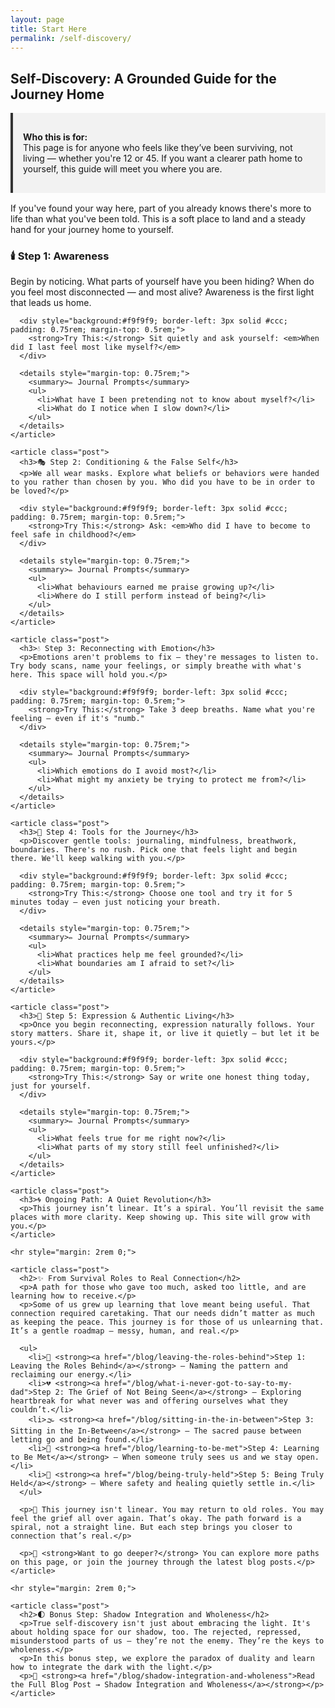```yaml
---
layout: page
title: Start Here
permalink: /self-discovery/
---
```


<main>
  <section class="blog-intro">
    <h1>Self-Discovery: A Grounded Guide for the Journey Home</h1>
    <div style="background: #f2f2f2; padding: 1rem; border-left: 4px solid #333; margin-bottom: 1rem;">
      <p><strong>Who this is for:</strong><br>
      This page is for anyone who feels like they’ve been surviving, not living — whether you're 12 or 45.  
      If you want a clearer path home to yourself, this guide will meet you where you are.</p>
    </div>
    <p>If you've found your way here, part of you already knows there's more to life than what you've been told. This is a soft place to land and a steady hand for your journey home to yourself.</p>
  </section>

  <section class="blog-list">
    <article class="post">
      <h3>🕯️ Step 1: Awareness</h3>
      <p>Begin by noticing. What parts of yourself have you been hiding? When do you feel most disconnected — and most alive? Awareness is the first light that leads us home.</p>

      <div style="background:#f9f9f9; border-left: 3px solid #ccc; padding: 0.75rem; margin-top: 0.5rem;">
        <strong>Try This:</strong> Sit quietly and ask yourself: <em>When did I last feel most like myself?</em>
      </div>

      <details style="margin-top: 0.75rem;">
        <summary>✏️ Journal Prompts</summary>
        <ul>
          <li>What have I been pretending not to know about myself?</li>
          <li>What do I notice when I slow down?</li>
        </ul>
      </details>
    </article>

    <article class="post">
      <h3>🎭 Step 2: Conditioning & the False Self</h3>
      <p>We all wear masks. Explore what beliefs or behaviors were handed to you rather than chosen by you. Who did you have to be in order to be loved?</p>

      <div style="background:#f9f9f9; border-left: 3px solid #ccc; padding: 0.75rem; margin-top: 0.5rem;">
        <strong>Try This:</strong> Ask: <em>Who did I have to become to feel safe in childhood?</em>
      </div>

      <details style="margin-top: 0.75rem;">
        <summary>✏️ Journal Prompts</summary>
        <ul>
          <li>What behaviours earned me praise growing up?</li>
          <li>Where do I still perform instead of being?</li>
        </ul>
      </details>
    </article>

    <article class="post">
      <h3>💧 Step 3: Reconnecting with Emotion</h3>
      <p>Emotions aren't problems to fix — they're messages to listen to. Try body scans, name your feelings, or simply breathe with what's here. This space will hold you.</p>

      <div style="background:#f9f9f9; border-left: 3px solid #ccc; padding: 0.75rem; margin-top: 0.5rem;">
        <strong>Try This:</strong> Take 3 deep breaths. Name what you're feeling — even if it's "numb."
      </div>

      <details style="margin-top: 0.75rem;">
        <summary>✏️ Journal Prompts</summary>
        <ul>
          <li>Which emotions do I avoid most?</li>
          <li>What might my anxiety be trying to protect me from?</li>
        </ul>
      </details>
    </article>

    <article class="post">
      <h3>🧰 Step 4: Tools for the Journey</h3>
      <p>Discover gentle tools: journaling, mindfulness, breathwork, boundaries. There's no rush. Pick one that feels light and begin there. We'll keep walking with you.</p>

      <div style="background:#f9f9f9; border-left: 3px solid #ccc; padding: 0.75rem; margin-top: 0.5rem;">
        <strong>Try This:</strong> Choose one tool and try it for 5 minutes today — even just noticing your breath.
      </div>

      <details style="margin-top: 0.75rem;">
        <summary>✏️ Journal Prompts</summary>
        <ul>
          <li>What practices help me feel grounded?</li>
          <li>What boundaries am I afraid to set?</li>
        </ul>
      </details>
    </article>

    <article class="post">
      <h3>🎤 Step 5: Expression & Authentic Living</h3>
      <p>Once you begin reconnecting, expression naturally follows. Your story matters. Share it, shape it, or live it quietly — but let it be yours.</p>

      <div style="background:#f9f9f9; border-left: 3px solid #ccc; padding: 0.75rem; margin-top: 0.5rem;">
        <strong>Try This:</strong> Say or write one honest thing today, just for yourself.
      </div>

      <details style="margin-top: 0.75rem;">
        <summary>✏️ Journal Prompts</summary>
        <ul>
          <li>What feels true for me right now?</li>
          <li>What parts of my story still feel unfinished?</li>
        </ul>
      </details>
    </article>

    <article class="post">
      <h3>🌀 Ongoing Path: A Quiet Revolution</h3>
      <p>This journey isn’t linear. It’s a spiral. You’ll revisit the same places with more clarity. Keep showing up. This site will grow with you.</p>
    </article>

    <hr style="margin: 2rem 0;">

    <article class="post">
      <h2>✨ From Survival Roles to Real Connection</h2>
      <p>A path for those who gave too much, asked too little, and are learning how to receive.</p>
      <p>Some of us grew up learning that love meant being useful. That connection required caretaking. That our needs didn’t matter as much as keeping the peace. This journey is for those of us unlearning that. It’s a gentle roadmap — messy, human, and real.</p>

      <ul>
        <li>🛑 <strong><a href="/blog/leaving-the-roles-behind">Step 1: Leaving the Roles Behind</a></strong> — Naming the pattern and reclaiming our energy.</li>
        <li>💔 <strong><a href="/blog/what-i-never-got-to-say-to-my-dad">Step 2: The Grief of Not Being Seen</a></strong> — Exploring heartbreak for what never was and offering ourselves what they couldn’t.</li>
        <li>🌫️ <strong><a href="/blog/sitting-in-the-in-between">Step 3: Sitting in the In-Between</a></strong> — The sacred pause between letting go and being found.</li>
        <li>🌱 <strong><a href="/blog/learning-to-be-met">Step 4: Learning to Be Met</a></strong> — When someone truly sees us and we stay open.</li>
        <li>🤝 <strong><a href="/blog/being-truly-held">Step 5: Being Truly Held</a></strong> — Where safety and healing quietly settle in.</li>
      </ul>

      <p>🔁 This journey isn't linear. You may return to old roles. You may feel the grief all over again. That’s okay. The path forward is a spiral, not a straight line. But each step brings you closer to connection that’s real.</p>

      <p>🧭 <strong>Want to go deeper?</strong> You can explore more paths on this page, or join the journey through the latest blog posts.</p>
    </article>

    <hr style="margin: 2rem 0;">

    <article class="post">
      <h2>🌓 Bonus Step: Shadow Integration and Wholeness</h2>
      <p>True self-discovery isn't just about embracing the light. It's about holding space for our shadow, too. The rejected, repressed, misunderstood parts of us — they’re not the enemy. They’re the keys to wholeness.</p>
      <p>In this bonus step, we explore the paradox of duality and learn how to integrate the dark with the light.</p>
      <p>🖤 <strong><a href="/blog/shadow-integration-and-wholeness">Read the Full Blog Post → Shadow Integration and Wholeness</a></strong></p>
    </article>
  </section>
</main>
